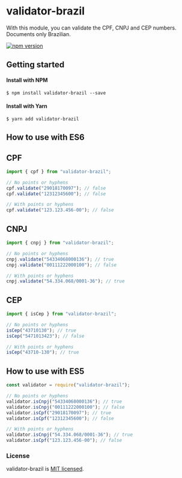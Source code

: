 # validator-brazil

With this module, you can validate the CPF, CNPJ and CEP numbers. Documents only Brazilian.

[![npm version](https://badge.fury.io/js/validator-brazil.svg)](https://badge.fury.io/js/validator-brazil)

## Getting started

#### Install with NPM

```
$ npm install validator-brazil --save
```

#### Install with Yarn

```
$ yarn add validator-brazil
```

## How to use with ES6

## CPF

```js
import { cpf } from "validator-brazil";

// No points or hyphens
cpf.validate("29018170097"); // false
cpf.validate("12312345600"); // false

// With points or hyphens
cpf.validate("123.123.456-00"); // false
```

## CNPJ

```js
import { cnpj } from "validator-brazil";

// No points or hyphens
cnpj.validate("54334068000136"); // true
cnpj.validate("00111222000100"); // false

// With points or hyphens
cnpj.validate("54.334.068/0001-36"); // true
```

## CEP

```js
import { isCep } from "validator-brazil";

// No points or hyphens
isCep("43710130"); // true
isCep("5471013423"); // false

// With points or hyphens
isCep("43710-130"); // true
```

## How to use with ES5

```js
const validator = require("validator-brazil");

// No points or hyphens
validator.isCnpj("54334068000136"); // true
validator.isCnpj("00111222000100"); // false
validator.isCpf("29018170097"); // true
validator.isCpf("12312345600"); // false

// With points or hyphens
validator.isCnpj("54.334.068/0001-36"); // true
validator.isCpf("123.123.456-00"); // false
```

### License

validator-brazil is [MIT licensed](./LICENSE).